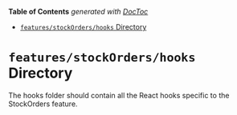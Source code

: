 <!-- START doctoc generated TOC please keep comment here to allow auto update -->
<!-- DON'T EDIT THIS SECTION, INSTEAD RE-RUN doctoc TO UPDATE -->

**Table of Contents** _generated with [DocToc](https://github.com/thlorenz/doctoc)_

- [`features/stockOrders/hooks` Directory](#featuresstockordershooks-directory)

<!-- END doctoc generated TOC please keep comment here to allow auto update -->

# `features/stockOrders/hooks` Directory

The hooks folder should contain all the React hooks specific to the StockOrders feature.
